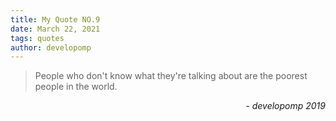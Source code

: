 ```yaml
---
title: My Quote NO.9
date: March 22, 2021
tags: quotes
author: developomp
---
```


> People who don't know what they're talking about are the poorest people in the world.

<div style="text-align: right"> <i>- developomp 2019</i> </div>
